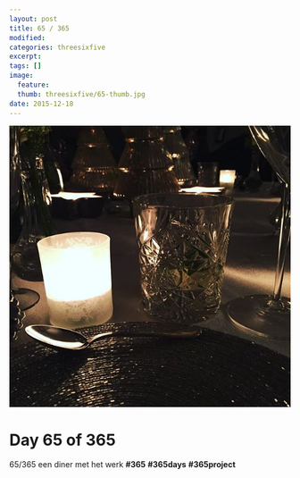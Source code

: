 ```yaml
---
layout: post
title: 65 / 365
modified:
categories: threesixfive
excerpt:
tags: []
image:
  feature: 
  thumb: threesixfive/65-thumb.jpg
date: 2015-12-18
---
```


![65](/images/threesixfive/65.jpg)

# Day 65 of 365

65/365 een diner met het werk **\#365** **\#365days** **\#365project**
